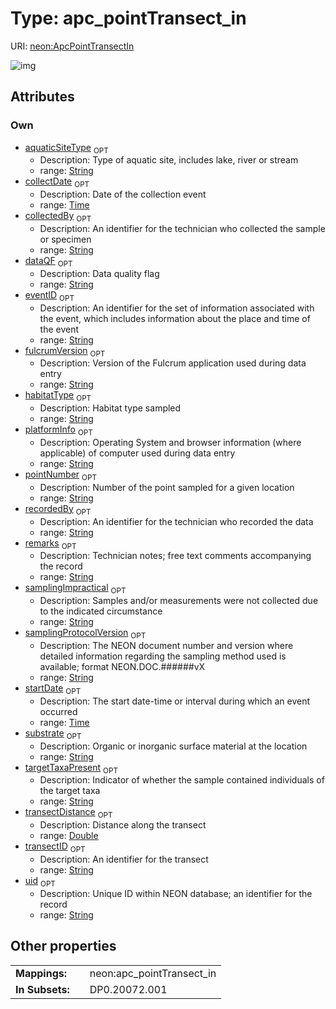 
# Type: apc_pointTransect_in




URI: [neon:ApcPointTransectIn](https://data.neonscience.org/ApcPointTransectIn)


![img](http://yuml.me/diagram/nofunky;dir:TB/class/[ApcPointTransectIn&#124;uid:string%20%3F;remarks:string%20%3F;recordedBy:string%20%3F;eventID:string%20%3F;collectDate:time%20%3F;targetTaxaPresent:string%20%3F;startDate:time%20%3F;samplingProtocolVersion:string%20%3F;collectedBy:string%20%3F;habitatType:string%20%3F;dataQF:string%20%3F;aquaticSiteType:string%20%3F;transectID:string%20%3F;samplingImpractical:string%20%3F;fulcrumVersion:string%20%3F;platformInfo:string%20%3F;pointNumber:string%20%3F;substrate:string%20%3F;transectDistance:double%20%3F])

## Attributes


### Own

 * [aquaticSiteType](aquaticSiteType.md)  <sub>OPT</sub>
    * Description: Type of aquatic site, includes lake, river or stream
    * range: [String](types/String.md)
 * [collectDate](collectDate.md)  <sub>OPT</sub>
    * Description: Date of the collection event
    * range: [Time](types/Time.md)
 * [collectedBy](collectedBy.md)  <sub>OPT</sub>
    * Description: An identifier for the technician who collected the sample or specimen
    * range: [String](types/String.md)
 * [dataQF](dataQF.md)  <sub>OPT</sub>
    * Description: Data quality flag
    * range: [String](types/String.md)
 * [eventID](eventID.md)  <sub>OPT</sub>
    * Description: An identifier for the set of information associated with the event, which includes information about the place and time of the event
    * range: [String](types/String.md)
 * [fulcrumVersion](fulcrumVersion.md)  <sub>OPT</sub>
    * Description: Version of the Fulcrum application used during data entry
    * range: [String](types/String.md)
 * [habitatType](habitatType.md)  <sub>OPT</sub>
    * Description: Habitat type sampled
    * range: [String](types/String.md)
 * [platformInfo](platformInfo.md)  <sub>OPT</sub>
    * Description: Operating System and browser information (where applicable) of computer used during data entry
    * range: [String](types/String.md)
 * [pointNumber](pointNumber.md)  <sub>OPT</sub>
    * Description: Number of the point sampled for a given location
    * range: [String](types/String.md)
 * [recordedBy](recordedBy.md)  <sub>OPT</sub>
    * Description: An identifier for the technician who recorded the data
    * range: [String](types/String.md)
 * [remarks](remarks.md)  <sub>OPT</sub>
    * Description: Technician notes; free text comments accompanying the record
    * range: [String](types/String.md)
 * [samplingImpractical](samplingImpractical.md)  <sub>OPT</sub>
    * Description: Samples and/or measurements were not collected due to the indicated circumstance
    * range: [String](types/String.md)
 * [samplingProtocolVersion](samplingProtocolVersion.md)  <sub>OPT</sub>
    * Description: The NEON document number and version where detailed information regarding the sampling method used is available; format NEON.DOC.######vX
    * range: [String](types/String.md)
 * [startDate](startDate.md)  <sub>OPT</sub>
    * Description: The start date-time or interval during which an event occurred
    * range: [Time](types/Time.md)
 * [substrate](substrate.md)  <sub>OPT</sub>
    * Description: Organic or inorganic surface material at the location
    * range: [String](types/String.md)
 * [targetTaxaPresent](targetTaxaPresent.md)  <sub>OPT</sub>
    * Description: Indicator of whether the sample contained individuals of the target taxa
    * range: [String](types/String.md)
 * [transectDistance](transectDistance.md)  <sub>OPT</sub>
    * Description: Distance along the transect
    * range: [Double](types/Double.md)
 * [transectID](transectID.md)  <sub>OPT</sub>
    * Description: An identifier for the transect
    * range: [String](types/String.md)
 * [uid](uid.md)  <sub>OPT</sub>
    * Description: Unique ID within NEON database; an identifier for the record
    * range: [String](types/String.md)

## Other properties

|  |  |  |
| --- | --- | --- |
| **Mappings:** | | neon:apc_pointTransect_in |
| **In Subsets:** | | DP0.20072.001 |


